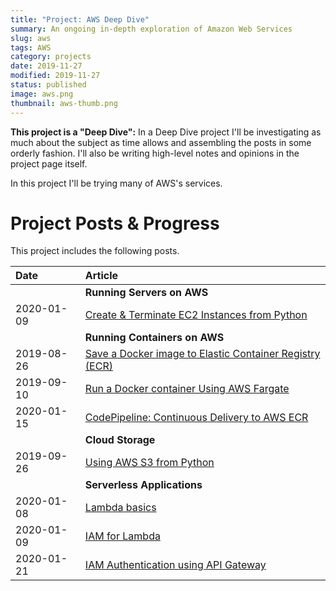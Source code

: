 ```yaml
---
title: "Project: AWS Deep Dive"
summary: An ongoing in-depth exploration of Amazon Web Services
slug: aws
tags: AWS
category: projects
date: 2019-11-27
modified: 2019-11-27
status: published
image: aws.png
thumbnail: aws-thumb.png
---
```


**This project is a "Deep Dive":** In a Deep Dive project I'll be investigating
as much about the subject as time allows and assembling the posts in some
orderly fashion. I'll also be writing high-level notes and opinions in the
project page itself.

In this project I'll be trying many of AWS's services. 


# Project Posts & Progress

This project includes the following posts.

| Date        | Article |
| :-          | :-  |
|             | **Running Servers on AWS** |
| 2020-01-09  | [Create & Terminate EC2 Instances from Python](/aws-ec2-python.html) |
|             | **Running Containers on AWS** |
| 2019-08-26  | [Save a Docker image to Elastic Container Registry (ECR)](/aws-ecr.html) |
| 2019-09-10  | [Run a Docker container Using AWS Fargate](/aws-fargate.html) |
| 2020-01-15  | [CodePipeline: Continuous Delivery to AWS ECR](/aws-codepipeline-ecr.html) |
|             | **Cloud Storage** |
| 2019-09-26  | [Using AWS S3 from Python](/aws-s3-python.html) |
|             | **Serverless Applications** |
| 2020-01-08  | [Lambda basics](/aws-lambda.html) |
| 2020-01-09  | [IAM for Lambda](/aws-lambda-iam.html) |
| 2020-01-21  | [IAM Authentication using API Gateway](/aws-api-gateway-iam.html) |

